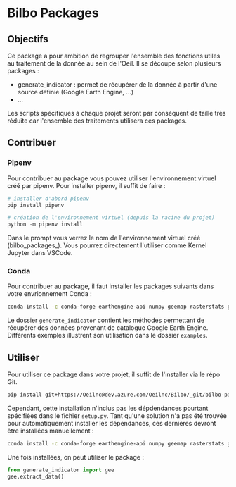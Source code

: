 # Bilbo Packages

## Objectifs

Ce package a pour ambition de regrouper l'ensemble des fonctions utiles au traitement de la donnée au sein de l'Oeil.
Il se découpe selon plusieurs packages :
- generate_indicator : permet de récupérer de la donnée à partir d'une source définie (Google Earth Engine, ...)
- ...

Les scripts spécifiques à chaque projet seront par conséquent de taille très réduite car l'ensemble des traitements utilisera ces packages.

## Contribuer

### Pipenv

Pour contribuer au package vous pouvez utiliser l'environnement virtuel créé par pipenv.
Pour installer pipenv, il suffit de faire :
```powershell
# installer d'abord pipenv
pip install pipenv

# création de l'environnement virtuel (depuis la racine du projet)
python -m pipenv install
```
Dans le prompt vous verrez le nom de l'environnement virtuel créé (bilbo_packages_<sha>). Vous pourrez directement l'utiliser comme Kernel Jupyter dans VSCode.

### Conda

Pour contribuer au package, il faut installer les packages suivants dans votre envrionnement Conda :
```bash
conda install -c conda-forge earthengine-api numpy geemap rasterstats geopandas rasterio matplotlib plotly
```
Le dossier `generate_indicator` contient les méthodes permettant de récupérer des données provenant de catalogue Google Earth Engine.
Différents exemples illustrent son utilisation dans le dossier `examples`.

## Utiliser

Pour utiliser ce package dans votre projet, il suffit de l'installer via le répo Git.
```bash
pip install git+https://Oeilnc@dev.azure.com/Oeilnc/Bilbo/_git/bilbo-packages
```

Cependant, cette installation n'inclus pas les dépdendances pourtant spécifiées dans le fichier `setup.py`. 
Tant qu'une solution n'a pas été trouvée pour automatiquement installer les dépendances, ces dernières devront être installées manuellement :
```bash
conda install -c conda-forge earthengine-api numpy geemap rasterstats geopandas
```

Une fois installées, on peut utiliser le package :

```python
from generate_indicator import gee
gee.extract_data()
```
